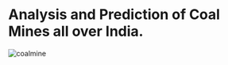 # Analysis and Prediction of Coal Mines all over India.

![coalmine](https://user-images.githubusercontent.com/73397927/122717974-f5230e80-d289-11eb-8b37-61e5d83fac2a.jpg)
